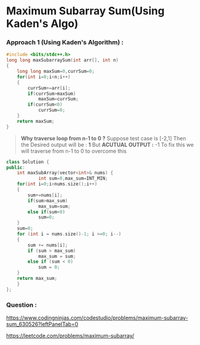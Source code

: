 # Maximum Subarray Sum(Using Kaden's Algo)

### Approach 1 (Using Kaden's Algorithm) :

```cpp
#include <bits/stdc++.h> 
long long maxSubarraySum(int arr[], int n)
{
    long long maxSum=0,currSum=0;
    for(int i=0;i<n;i++)
    {
        currSum+=arr[i];
        if(currSum>maxSum)
            maxSum=currSum;
        if(currSum<0)
            currSum=0;
    }
    return maxSum;
}
```


>**Why traverse loop from n-1 to 0 ?**
>Suppose test case is [-2,1]
>Then the Desired output will be : **1**
>But  **ACUTUAL OUTPUT :** -1
>To fix this we will traverse from n-1 to 0 to overcome this

```cpp
class Solution {
public:
    int maxSubArray(vector<int>& nums) {
            int sum=0,max_sum=INT_MIN;
    for(int i=0;i<nums.size();i++)
    {
        sum+=nums[i];
        if(sum>max_sum)
            max_sum=sum;
        else if(sum<0)
            sum=0;
    }
    sum=0;
    for (int i = nums.size()-1; i >=0; i--)
    {
        sum += nums[i];
        if (sum > max_sum)
            max_sum = sum;
        else if (sum < 0)
            sum = 0;
    }
    return max_sum;
    }
};
```


### Question :
https://www.codingninjas.com/codestudio/problems/maximum-subarray-sum_630526?leftPanelTab=0

https://leetcode.com/problems/maximum-subarray/